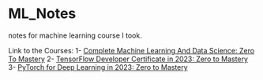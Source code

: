# ML_Notes
notes for machine learning course I took.

Link to the Courses:
1- [Complete Machine Learning And Data Science: Zero To Mastery](https://www.1377x.to/torrent/4812342/Udemy-Complete-Machine-Learning-Data-Science-Bootcamp-2021/)
2- [TensorFlow Developer Certificate in 2023: Zero to Mastery](https://www.1377x.to/torrent/5548518/Udemy-TensorFlow-Developer-Certificate-in-2023-Zero-to-Mastery-FCS/)
3- [PyTorch for Deep Learning in 2023: Zero to Mastery](https://www.1377x.to/torrent/5540550/Udemy-PyTorch-for-Deep-Learning-in-2023-Zero-to-Mastery-FCS/)
